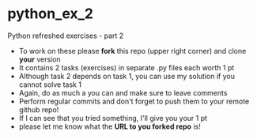 # python_ex_2
Python refreshed exercises - part 2

- To work on these please __fork__ this repo (upper right corner) and clone __your__ version
- It contains 2 tasks (exercises) in separate .py files each worth 1 pt
- Although task 2 depends on task 1, you can use my solution if you cannot solve task 1
- Again, do as much a you can and make sure to leave comments 
- Perform regular commits and don't forget to push them to your remote github repo!
- If I can see that you tried something, I'll give you your 1 pt
- please let me know what the __URL to you forked repo__ is! 